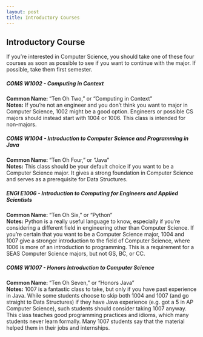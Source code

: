 ```yaml
---
layout: post
title: Introductory Courses
---
```


<h2> Introductory Course</h2>

If you’re interested in Computer Science, you should take one of these four courses as soon as possible to see if you want to continue with the major. If possible, take them first semester.

<h5>COMS W1002 - Computing in Context <br></h5>
<b>Common Name: </b>“Ten Oh Two,” or “Computing in Context”<br>
<b>Notes:</b> If you’re not an engineer and you don’t think you want to major in Computer Science, 1002 might be a good option. Engineers or possible CS majors should instead start with 1004 or 1006. This class is intended for non-majors.

<h5>COMS W1004 - Introduction to Computer Science and Programming in Java <br></h5>
<b>Common Name: </b>“Ten Oh Four,” or “Java”<br>
<b>Notes:</b> This class should be your default choice if you want to be a Computer Science major. It gives a strong foundation in Computer Science and serves as a prerequisite for Data Structures.

<h5>ENGI E1006 - Introduction to Computing for Engineers and Applied Scientists<br></h5>
<b>Common Name: </b>“Ten Oh Six,” or “Python”<br>
<b>Notes:</b> Python is a really useful language to know, especially if you’re considering a different field in engineering other than Computer Science. If you’re certain that you want to be a Computer Science major, 1004 and 1007 give a stronger introduction to the field of Computer Science, where 1006 is more of an introduction to programming. This is a requirement for a SEAS Computer Science majors, but not GS, BC, or CC.
 
<h5>COMS W1007 - Honors Introduction to Computer Science<br> </h5>
<b>Common Name: </b>“Ten Oh Seven,” or “Honors Java”<br>
<b>Notes:</b> 1007 is a fantastic class to take, but only if you have past experience in Java. While some students choose to skip both 1004 and 1007 (and go straight to Data Structures) if they have Java experience (e.g. got a 5 in AP Computer Science), such students should consider taking 1007 anyway. This class teaches good programming practices and idioms, which many students never learn formally. Many 1007 students say that the material helped them in their jobs and internships.
